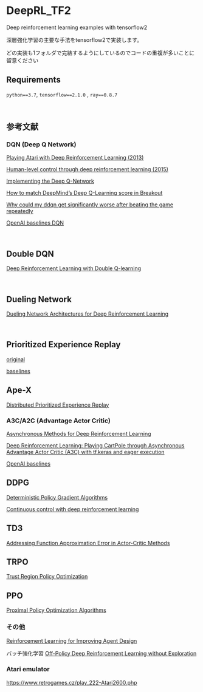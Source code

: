 # DeepRL_TF2

Deep reinforcement learning examples with tensorflow2

深層強化学習の主要な手法をtensorflow2で実装します。

どの実装も1フォルダで完結するようにしているのでコードの重複が多いことに留意ください


## Requirements

`python==3.7`, `tensorflow==2.1.0` , `ray==0.8.7`

<br>

## 参考文献

### DQN (Deep Q Network)

[Playing Atari with Deep Reinforcement Learning (2013)](https://arxiv.org/abs/1312.5602)

[Human-level control through deep reinforcement learning (2015)](https://www.nature.com/articles/nature14236.)


[Implementing the Deep Q-Network](https://arxiv.org/pdf/1711.07478.pdf)


[How to match DeepMind’s Deep Q-Learning score in Breakout](https://towardsdatascience.com/tutorial-double-deep-q-learning-with-dueling-network-architectures-4c1b3fb7f756)


[Why could my ddqn get significantly worse after beating the game repeatedly](https://datascience.stackexchange.com/questions/56053/why-could-my-ddqn-get-significantly-worse-after-beating-the-game-repeatedly)

[OpenAI baselines DQN](https://openai.com/blog/openai-baselines-dqn/)

<br>

## Double DQN

[Deep Reinforcement Learning with Double Q-learning](https://arxiv.org/abs/1509.06461)

<br>

## Dueling Network

[Dueling Network Architectures for Deep Reinforcement Learning](https://arxiv.org/abs/1511.06581)

<br>

## Prioritized Experience Replay

[original](https://arxiv.org/abs/1511.05952)

[baselines](https://github.com/openai/baselines/blob/master/baselines/deepq/replay_buffer.py)

## Ape-X

[Distributed Prioritized Experience Replay](https://arxiv.org/pdf/1803.00933.pdf)

### A3C/A2C (Advantage Actor Critic)

[Asynchronous Methods for Deep Reinforcement Learning](https://arxiv.org/abs/1602.01783)

[Deep Reinforcement Learning: Playing CartPole through Asynchronous Advantage Actor Critic (A3C) with tf.keras and eager execution](https://blog.tensorflow.org/2018/07/deep-reinforcement-learning-keras-eager-execution.html)


[OpenAI baselines](https://openai.com/blog/baselines-acktr-a2c/)


## DDPG

[Deterministic Policy Gradient Algorithms](http://proceedings.mlr.press/v32/silver14.pdf)

[Continuous control with deep reinforcement learning](https://arxiv.org/abs/1509.02971)

## TD3

[Addressing Function Approximation Error in Actor-Critic Methods](https://arxiv.org/abs/1802.09477)

## TRPO

[Trust Region Policy Optimization](https://arxiv.org/abs/1502.05477)

## PPO

[Proximal Policy Optimization Algorithms](https://arxiv.org/abs/1707.06347)

### その他

[Reinforcement Learning for Improving Agent Design](https://arxiv.org/abs/1810.03779)


バッチ強化学習
[Off-Policy Deep Reinforcement Learning without Exploration](https://arxiv.org/abs/1812.02900)


### Atari emulator

https://www.retrogames.cz/play_222-Atari2600.php
